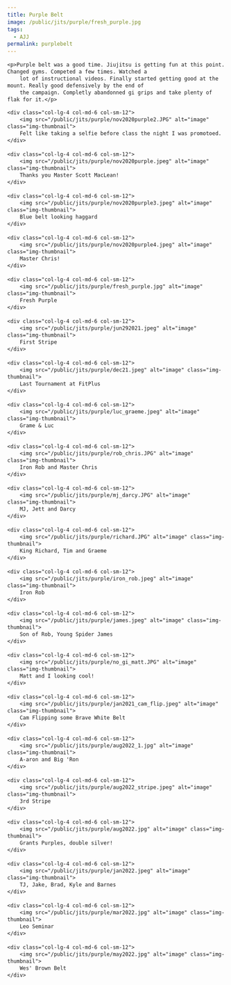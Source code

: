 ```yaml
---
title: Purple Belt
image: /public/jits/purple/fresh_purple.jpg
tags:
  - AJJ
permalink: purplebelt
---
```


<div class="row align-items-center pb-3">

    <p>Purple belt was a good time. Jiujitsu is getting fun at this point. Changed gyms. Competed a few times. Watched a
        lot of instructional videos. Finally started getting good at the mount. Really good defensively by the end of
        the campaign. Completly abandonned gi grips and take plenty of flak for it.</p>

</div>

<div class="row">

    <div class="col-lg-4 col-md-6 col-sm-12">
        <img src="/public/jits/purple/nov2020purple2.JPG" alt="image" class="img-thumbnail">
        Felt like taking a selfie before class the night I was promotoed.
    </div>

    <div class="col-lg-4 col-md-6 col-sm-12">
        <img src="/public/jits/purple/nov2020purple.jpeg" alt="image" class="img-thumbnail">
        Thanks you Master Scott MacLean!
    </div>

    <div class="col-lg-4 col-md-6 col-sm-12">
        <img src="/public/jits/purple/nov2020purple3.jpeg" alt="image" class="img-thumbnail">
        Blue belt looking haggard
    </div>

    <div class="col-lg-4 col-md-6 col-sm-12">
        <img src="/public/jits/purple/nov2020purple4.jpeg" alt="image" class="img-thumbnail">
        Master Chris!
    </div>

    <div class="col-lg-4 col-md-6 col-sm-12">
        <img src="/public/jits/purple/fresh_purple.jpg" alt="image" class="img-thumbnail">
        Fresh Purple
    </div>

    <div class="col-lg-4 col-md-6 col-sm-12">
        <img src="/public/jits/purple/jun292021.jpeg" alt="image" class="img-thumbnail">
        First Stripe
    </div>

    <div class="col-lg-4 col-md-6 col-sm-12">
        <img src="/public/jits/purple/dec21.jpeg" alt="image" class="img-thumbnail">
        Last Tournament at FitPlus
    </div>

    <div class="col-lg-4 col-md-6 col-sm-12">
        <img src="/public/jits/purple/luc_graeme.jpeg" alt="image" class="img-thumbnail">
        Grame & Luc
    </div>

    <div class="col-lg-4 col-md-6 col-sm-12">
        <img src="/public/jits/purple/rob_chris.JPG" alt="image" class="img-thumbnail">
        Iron Rob and Master Chris
    </div>

    <div class="col-lg-4 col-md-6 col-sm-12">
        <img src="/public/jits/purple/mj_darcy.JPG" alt="image" class="img-thumbnail">
        MJ, Jett and Darcy
    </div>

    <div class="col-lg-4 col-md-6 col-sm-12">
        <img src="/public/jits/purple/richard.JPG" alt="image" class="img-thumbnail">
        King Richard, Tim and Graeme
    </div>

    <div class="col-lg-4 col-md-6 col-sm-12">
        <img src="/public/jits/purple/iron_rob.jpeg" alt="image" class="img-thumbnail">
        Iron Rob
    </div>

    <div class="col-lg-4 col-md-6 col-sm-12">
        <img src="/public/jits/purple/james.jpeg" alt="image" class="img-thumbnail">
        Son of Rob, Young Spider James
    </div>

    <div class="col-lg-4 col-md-6 col-sm-12">
        <img src="/public/jits/purple/no_gi_matt.JPG" alt="image" class="img-thumbnail">
        Matt and I looking cool!
    </div>

    <div class="col-lg-4 col-md-6 col-sm-12">
        <img src="/public/jits/purple/jan2021_cam_flip.jpeg" alt="image" class="img-thumbnail">
        Cam Flipping some Brave White Belt
    </div>

    <div class="col-lg-4 col-md-6 col-sm-12">
        <img src="/public/jits/purple/aug2022_1.jpg" alt="image" class="img-thumbnail">
        A-aron and Big 'Ron
    </div>

    <div class="col-lg-4 col-md-6 col-sm-12">
        <img src="/public/jits/purple/aug2022_stripe.jpeg" alt="image" class="img-thumbnail">
        3rd Stripe
    </div>

    <div class="col-lg-4 col-md-6 col-sm-12">
        <img src="/public/jits/purple/aug2022.jpg" alt="image" class="img-thumbnail">
        Grants Purples, double silver!
    </div>

    <div class="col-lg-4 col-md-6 col-sm-12">
        <img src="/public/jits/purple/jan2022.jpeg" alt="image" class="img-thumbnail">
        TJ, Jake, Brad, Kyle and Barnes 
    </div>

    <div class="col-lg-4 col-md-6 col-sm-12">
        <img src="/public/jits/purple/mar2022.jpg" alt="image" class="img-thumbnail">
        Leo Seminar
    </div>

    <div class="col-lg-4 col-md-6 col-sm-12">
        <img src="/public/jits/purple/may2022.jpg" alt="image" class="img-thumbnail">
        Wes' Brown Belt
    </div>

</div>